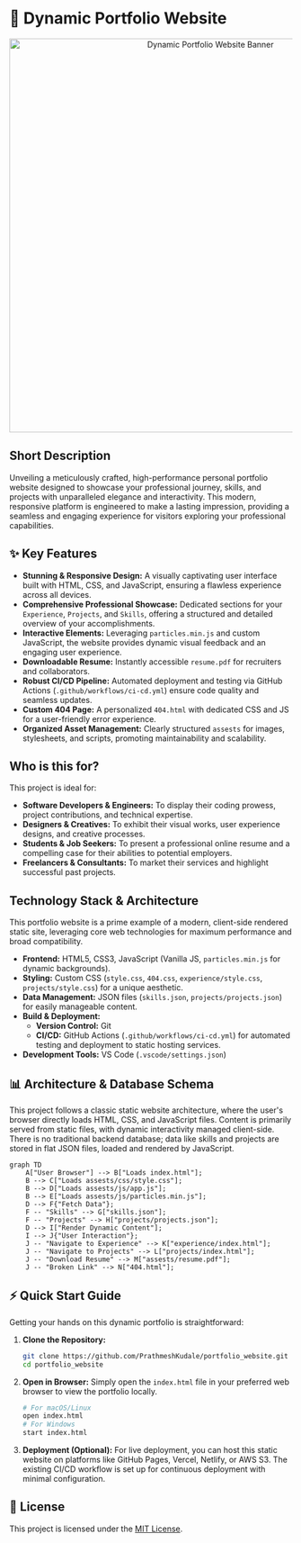 # 🚀 Dynamic Portfolio Website

<p align="center"><img src="./assests/images/hero.gif" alt="Dynamic Portfolio Website Banner" width="700"></p>

## Short Description

Unveiling a meticulously crafted, high-performance personal portfolio website designed to showcase your professional journey, skills, and projects with unparalleled elegance and interactivity. This modern, responsive platform is engineered to make a lasting impression, providing a seamless and engaging experience for visitors exploring your professional capabilities.

## ✨ Key Features

*   **Stunning & Responsive Design:** A visually captivating user interface built with HTML, CSS, and JavaScript, ensuring a flawless experience across all devices.
*   **Comprehensive Professional Showcase:** Dedicated sections for your `Experience`, `Projects`, and `Skills`, offering a structured and detailed overview of your accomplishments.
*   **Interactive Elements:** Leveraging `particles.min.js` and custom JavaScript, the website provides dynamic visual feedback and an engaging user experience.
*   **Downloadable Resume:** Instantly accessible `resume.pdf` for recruiters and collaborators.
*   **Robust CI/CD Pipeline:** Automated deployment and testing via GitHub Actions (`.github/workflows/ci-cd.yml`) ensure code quality and seamless updates.
*   **Custom 404 Page:** A personalized `404.html` with dedicated CSS and JS for a user-friendly error experience.
*   **Organized Asset Management:** Clearly structured `assests` for images, stylesheets, and scripts, promoting maintainability and scalability.

## Who is this for?

This project is ideal for:

*   **Software Developers & Engineers:** To display their coding prowess, project contributions, and technical expertise.
*   **Designers & Creatives:** To exhibit their visual works, user experience designs, and creative processes.
*   **Students & Job Seekers:** To present a professional online resume and a compelling case for their abilities to potential employers.
*   **Freelancers & Consultants:** To market their services and highlight successful past projects.

## Technology Stack & Architecture

This portfolio website is a prime example of a modern, client-side rendered static site, leveraging core web technologies for maximum performance and broad compatibility.

*   **Frontend:** HTML5, CSS3, JavaScript (Vanilla JS, `particles.min.js` for dynamic backgrounds).
*   **Styling:** Custom CSS (`style.css`, `404.css`, `experience/style.css`, `projects/style.css`) for a unique aesthetic.
*   **Data Management:** JSON files (`skills.json`, `projects/projects.json`) for easily manageable content.
*   **Build & Deployment:**
    *   **Version Control:** Git
    *   **CI/CD:** GitHub Actions (`.github/workflows/ci-cd.yml`) for automated testing and deployment to static hosting services.
*   **Development Tools:** VS Code (`.vscode/settings.json`)

## 📊 Architecture & Database Schema

This project follows a classic static website architecture, where the user's browser directly loads HTML, CSS, and JavaScript files. Content is primarily served from static files, with dynamic interactivity managed client-side. There is no traditional backend database; data like skills and projects are stored in flat JSON files, loaded and rendered by JavaScript.

```mermaid
graph TD
    A["User Browser"] --> B["Loads index.html"];
    B --> C["Loads assests/css/style.css"];
    B --> D["Loads assests/js/app.js"];
    B --> E["Loads assests/js/particles.min.js"];
    D --> F{"Fetch Data"};
    F -- "Skills" --> G["skills.json"];
    F -- "Projects" --> H["projects/projects.json"];
    D --> I["Render Dynamic Content"];
    I --> J{"User Interaction"};
    J -- "Navigate to Experience" --> K["experience/index.html"];
    J -- "Navigate to Projects" --> L["projects/index.html"];
    J -- "Download Resume" --> M["assests/resume.pdf"];
    J -- "Broken Link" --> N["404.html"];
```

## ⚡ Quick Start Guide

Getting your hands on this dynamic portfolio is straightforward:

1.  **Clone the Repository:**
    ```bash
    git clone https://github.com/PrathmeshKudale/portfolio_website.git
    cd portfolio_website
    ```
2.  **Open in Browser:**
    Simply open the `index.html` file in your preferred web browser to view the portfolio locally.
    ```bash
    # For macOS/Linux
    open index.html
    # For Windows
    start index.html
    ```
3.  **Deployment (Optional):**
    For live deployment, you can host this static website on platforms like GitHub Pages, Vercel, Netlify, or AWS S3. The existing CI/CD workflow is set up for continuous deployment with minimal configuration.

## 📜 License

This project is licensed under the [MIT License](LICENSE).